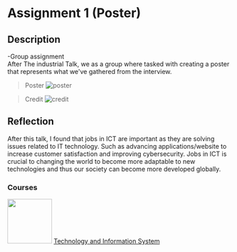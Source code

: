 # Assignment 1 (Poster)

## Description
-Group assignment<br>
After The industrial Talk, we as a group where tasked with creating a poster that represents what we've gathered from the interview.


>Poster
![poster]([https://github.com/jun9187/assignment1/assets/150773849/5f4b0359-a39a-4b40-9bb6-cebdad21b9c7](https://github.com/FaisalBackoban/UTM-TIS/blob/main/File%20List/poster.pdf))

>Credit
![credit](https://github.com/jun9187/assignment1/assets/150773849/5f4e2672-a3d2-4ceb-83da-aa315aaa823a)

## Reflection
After this talk, I found that jobs in ICT are important as they are solving issues related to IT technology. Such as advancing applications/website to increase customer satisfaction and improving cybersecurity. Jobs in ICT is crucial to changing the world to become more adaptable to new technologies and thus our society can become more developed globally.

### Courses

[<img width="100" height="100" src="https://www.biia.com/wp-content/uploads/2015/04/Information-Technology-300.jpg">](https://github.com/jun9187/TIS)  [Technology and Information System](https://github.com/jun9187/TIS)
